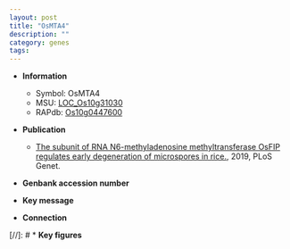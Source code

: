 ```yaml
---
layout: post
title: "OsMTA4"
description: ""
category: genes
tags: 
---
```


* **Information**  
    + Symbol: OsMTA4  
    + MSU: [LOC_Os10g31030](http://rice.plantbiology.msu.edu/cgi-bin/ORF_infopage.cgi?orf=LOC_Os10g31030)  
    + RAPdb: [Os10g0447600](http://rapdb.dna.affrc.go.jp/viewer/gbrowse_details/irgsp1?name=Os10g0447600)  

* **Publication**  
    + [The subunit of RNA N6-methyladenosine methyltransferase OsFIP regulates early degeneration of microspores in rice.](http://www.ncbi.nlm.nih.gov/pubmed?term=The+subunit+of+RNA+N6-methyladenosine+methyltransferase+OsFIP+regulates+early+degeneration+of+microspores+in+rice.%5BTitle%5D), 2019, PLoS Genet.

* **Genbank accession number**  

* **Key message**  

* **Connection**  

[//]: # * **Key figures**  


